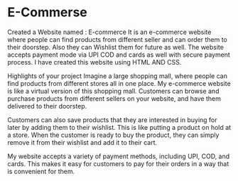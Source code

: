 # E-Commerse
Created a Website named : E-commerce 
It is an e-commerce website where people can find products from different seller and can order them to their doorstep. Also they can Wishlist them for future as well. The website accepts payment mode via UPI COD and cards as well with secure payment process. I have created this website using HTML AND CSS.


Highlights of your project 
Imagine a large shopping mall, where people can find products from different stores all in one place. My e-commerce website is like a virtual version of this shopping mall. Customers can browse and purchase products from different sellers on your website, and have them delivered to their doorstep.

Customers can also save products that they are interested in buying for later by adding them to their wishlist. This is like putting a product on hold at a store. When the customer is ready to buy the product, they can simply remove it from their wishlist and add it to their cart.

My website accepts a variety of payment methods, including UPI, COD, and cards. This makes it easy for customers to pay for their orders in a way that is convenient for them.
